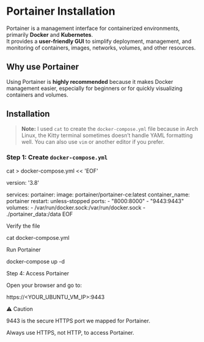 # Portainer Installation

Portainer is a management interface for containerized environments, primarily **Docker** and **Kubernetes**.  
It provides a **user-friendly GUI** to simplify deployment, management, and monitoring of containers, images, networks, volumes, and other resources.

## Why use Portainer

Using Portainer is **highly recommended** because it makes Docker management easier, especially for beginners or for quickly visualizing containers and volumes.

## Installation

> **Note:** I used `cat` to create the `docker-compose.yml` file because in Arch Linux, the Kitty terminal sometimes doesn’t handle YAML formatting well. You can also use `vim` or another editor if you prefer.

### Step 1: Create `docker-compose.yml`

cat > docker-compose.yml << 'EOF'

version: '3.8'

services:
  portainer:
    image: portainer/portainer-ce:latest
    container_name: portainer
    restart: unless-stopped
    ports:
      - "8000:8000"
      - "9443:9443"
    volumes:
      - /var/run/docker.sock:/var/run/docker.sock
      - ./portainer_data:/data
EOF

Verify the file

cat docker-compose.yml

Run Portainer

docker-compose up -d

Step 4: Access Portainer

Open your browser and go to:

https://<YOUR_UBUNTU_VM_IP>:9443


⚠️ Caution

9443 is the secure HTTPS port we mapped for Portainer.

Always use HTTPS, not HTTP, to access Portainer.
